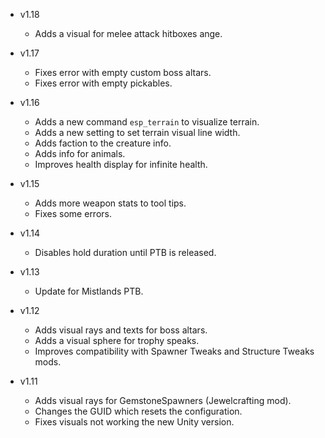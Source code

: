 - v1.18
	- Adds a visual for melee attack hitboxes ange.

- v1.17
	- Fixes error with empty custom boss altars.
	- Fixes error with empty pickables.

- v1.16
	- Adds a new command `esp_terrain` to visualize terrain.
	- Adds a new setting to set terrain visual line width.
	- Adds faction to the creature info.
	- Adds info for animals.
	- Improves health display for infinite health.

- v1.15
	- Adds more weapon stats to tool tips.
	- Fixes some errors.

- v1.14
	- Disables hold duration until PTB is released.

- v1.13
	- Update for Mistlands PTB.

- v1.12
	- Adds visual rays and texts for boss altars.
	- Adds a visual sphere for trophy speaks.
	- Improves compatibility with Spawner Tweaks and Structure Tweaks mods.

- v1.11
	- Adds visual rays for GemstoneSpawners (Jewelcrafting mod).
	- Changes the GUID which resets the configuration.
	- Fixes visuals not working the new Unity version.

